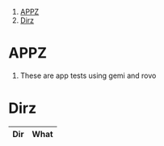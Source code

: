 1. [APPZ](#appz)
2. [Dirz](#dirz)

# APPZ

1. These are app tests using gemi and rovo

# Dirz

| Dir | What |
| :-: | :--: |
